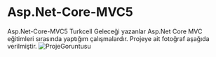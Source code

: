 # Asp.Net-Core-MVC5
Asp.Net-Core-MVC5
Turkcell Geleceği yazanlar Asp.Net Core MVC eğitimleri sırasında yaptığım çalışmalardır.
 Projeye ait fotoğraf aşağıda verilmiştir. 
![ProjeGoruntusu](https://github.com/NurSedaNur/Asp.Net-Core-MVC5/assets/115660565/9d4889e7-a551-4daa-b6a5-d477fc067206)
